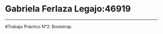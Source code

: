 # Gabriela Ferlaza Legajo:46919
------------------------------------------------------------------------------------------------------------------------------------------------------------------------------
#Trabajo Práctico N°2: Bootstrap


